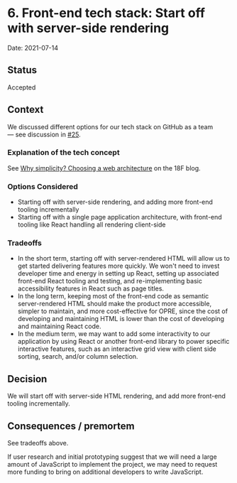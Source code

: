 # 6. Front-end tech stack: Start off with server-side rendering

Date: 2021-07-14

## Status

Accepted 

## Context

We discussed different options for our tech stack on GitHub as a team — see discussion in [#25](https://github.com/18F/OPRE-Unicorn/issues/25). 

### Explanation of the tech concept

See [Why simplicity? Choosing a web architecture](https://18f.gsa.gov/2021/04/05/why_simplicity_choosing_a_web_architecture/) on the 18F blog.

### Options Considered 

* Starting off with server-side rendering, and adding more front-end tooling incrementally
* Starting off with a single page application architecture, with front-end tooling like React handling all rendering client-side

### Tradeoffs 

* In the short term, starting off with server-rendered HTML will allow us to get started delivering features more quickly. We won't need to invest developer time and energy in setting up React, setting up associated front-end React tooling and testing, and re-implementing basic accessibility features in React such as page titles.
* In the long term, keeping most of the front-end code as semantic server-rendered HTML should make the product more accessible, simpler to maintain, and more cost-effective for OPRE, since the cost of developing and maintaining HTML is lower than the cost of developing and maintaining React code.
* In the medium term, we may want to add some interactivity to our application by using React or another front-end library to power specific interactive features, such as an interactive grid view with client side sorting, search, and/or column selection.

## Decision

We will start off with server-side HTML rendering, and add more front-end tooling incrementally. 

## Consequences / premortem

See tradeoffs above.

If user research and initial prototyping suggest that we will need a large amount of JavaScript to implement the project, we may need to request more funding to bring on additional developers to write JavaScript. 
